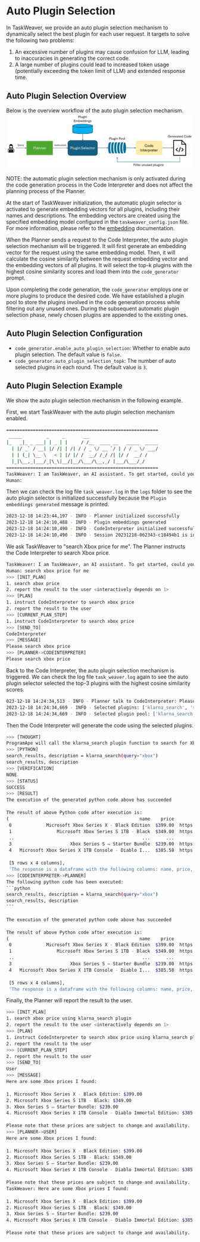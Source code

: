 # Auto Plugin Selection 

In TaskWeaver, we provide an auto plugin selection mechanism to dynamically select the best plugin for each user request.
It targets to solve the following two problems:

1. An excessive number of plugins may cause confusion for LLM, leading to inaccuracies in generating the correct code.
2. A large number of plugins could lead to increased token usage (potentially exceeding the token limit of LLM) and extended response time.

## Auto Plugin Selection Overview

Below is the overview workflow of the auto plugin selection mechanism.
![Auto Plugin Selection Overview](../../static/img/APS.png)

NOTE: the automatic plugin selection mechanism is only activated during the code generation process in the Code Interpreter and does not affect the planning process of the Planner.

At the start of TaskWeaver initialization, the automatic plugin selector is activated to generate embedding vectors for all plugins, including their names and descriptions. 
The embedding vectors are created using the specified embedding model configured in the `taskweaver_config.json` file. 
For more information, please refer to the [embedding](embedding.md) documentation.

When the Planner sends a request to the Code Interpreter, the auto plugin selection mechanism will be triggered.
It will first generate an embedding vector for the request using the same embedding model.
Then, it will calculate the cosine similarity between the request embedding vector and the embedding vectors of all plugins.
It will select the top-k plugins with the highest cosine similarity scores and  load them into the `code_generator` prompt.

Upon completing the code generation, the `code_generator` employs one or more plugins to produce the desired code. 
We have established a plugin pool to store the plugins involved in the code generation process while filtering out any unused ones. 
During the subsequent automatic plugin selection phase, newly chosen plugins are appended to the existing ones. 


## Auto Plugin Selection Configuration
- `code_generator.enable_auto_plugin_selection`: Whether to enable auto plugin selection. The default value is `false`.
- `code_generator.auto_plugin_selection_topk`:	The number of auto selected plugins in each round. The default value is `3`.

## Auto Plugin Selection Example

We show the auto plugin selection mechanism in the following example.

First, we start TaskWeaver with the auto plugin selection mechanism enabled.
```bash
=========================================================
 _____         _     _       __
|_   _|_ _ ___| | _ | |     / /__  ____ __   _____  _____
  | |/ _` / __| |/ /| | /| / / _ \/ __ `/ | / / _ \/ ___/
  | | (_| \__ \   < | |/ |/ /  __/ /_/ /| |/ /  __/ /
  |_|\__,_|___/_|\_\|__/|__/\___/\__,_/ |___/\___/_/
=========================================================
TaskWeaver: I am TaskWeaver, an AI assistant. To get started, could you please enter your request?
Human: 
```

Then we can check the log file `task_weaver.log` in the `logs` folder to see the auto plugin selector is initialized successfully because the `Plugin embeddings generated` message is printed.
```bash
2023-12-18 14:23:44,197 - INFO - Planner initialized successfully
2023-12-18 14:24:10,488 - INFO - Plugin embeddings generated
2023-12-18 14:24:10,490 - INFO - CodeInterpreter initialized successfully.
2023-12-18 14:24:10,490 - INFO - Session 20231218-062343-c18494b1 is initialized
```
We ask TaskWeaver to "search Xbox price for me".
The Planner instructs the Code Interpreter to search Xbox price.

```bash
TaskWeaver: I am TaskWeaver, an AI assistant. To get started, could you please enter your request?
Human: search xbox price for me
>>> [INIT_PLAN]
1. search xbox price
2. report the result to the user <interactively depends on 1>
>>> [PLAN]
1. instruct CodeInterpreter to search xbox price
2. report the result to the user
>>> [CURRENT_PLAN_STEP]
1. instruct CodeInterpreter to search xbox price
>>> [SEND_TO]
CodeInterpreter
>>> [MESSAGE]
Please search xbox price
>>> [PLANNER->CODEINTERPRETER]
Please search xbox price
```

Back to the Code Interpreter, the auto plugin selection mechanism is triggered.
We can check the log file `task_weaver.log` again to see the auto plugin selector selected the top-3 plugins with the highest cosine similarity scores.
```bash
023-12-18 14:24:34,513 - INFO - Planner talk to CodeInterpreter: Please search xbox price using klarna_search plugin
2023-12-18 14:24:34,669 - INFO - Selected plugins: ['klarna_search', 'sql_pull_data', 'paper_summary']
2023-12-18 14:24:34,669 - INFO - Selected plugin pool: ['klarna_search', 'sql_pull_data', 'paper_summary']
```

Then the Code Interpreter will generate the code using the selected plugins.
````bash
>>> [THOUGHT]
ProgramApe will call the klarna_search plugin function to search for Xbox prices.
>>> [PYTHON]
search_results, description = klarna_search(query="xbox")
search_results, description
>>> [VERIFICATION]
NONE
>>> [STATUS]
SUCCESS
>>> [RESULT]
The execution of the generated python code above has succeeded

The result of above Python code after execution is:
(                                                 name    price                                                url                                         attributes
 0             Microsoft Xbox Series X - Black Edition  $399.00  https://www.klarna.com/us/shopping/pl/cl52/495...  [Release Year:2020, Included Accessories:1 gam...
 1                 Microsoft Xbox Series S 1TB - Black  $349.00  https://www.klarna.com/us/shopping/pl/cl52/320...  [Included Accessories:1 gamepad, Media Type:DV...
 ..                                                ...      ...                                                ...                                                ...
 3                      Xbox Series S – Starter Bundle  $239.00  https://www.klarna.com/us/shopping/pl/cl52/320...                                [Platform:Xbox One]
 4   Microsoft Xbox Series X 1TB Console - Diablo I...  $385.58  https://www.klarna.com/us/shopping/pl/cl52/320...  [Release Year:2023, Included Accessories:1 gam...

 [5 rows x 4 columns],
 'The response is a dataframe with the following columns: name, price, url, attributes. The attributes column is a list of tags. The price is in the format of $xx.xx.')
>>> [CODEINTERPRETER->PLANNER]
The following python code has been executed:
```python
search_results, description = klarna_search(query="xbox")
search_results, description
```

The execution of the generated python code above has succeeded

The result of above Python code after execution is:
(                                                 name    price                                                url                                         attributes
 0             Microsoft Xbox Series X - Black Edition  $399.00  https://www.klarna.com/us/shopping/pl/cl52/495...  [Release Year:2020, Included Accessories:1 gam...
 1                 Microsoft Xbox Series S 1TB - Black  $349.00  https://www.klarna.com/us/shopping/pl/cl52/320...  [Included Accessories:1 gamepad, Media Type:DV...
 ..                                                ...      ...                                                ...                                                ...
 3                      Xbox Series S – Starter Bundle  $239.00  https://www.klarna.com/us/shopping/pl/cl52/320...                                [Platform:Xbox One]
 4   Microsoft Xbox Series X 1TB Console - Diablo I...  $385.58  https://www.klarna.com/us/shopping/pl/cl52/320...  [Release Year:2023, Included Accessories:1 gam...

 [5 rows x 4 columns],
 'The response is a dataframe with the following columns: name, price, url, attributes. The attributes column is a list of tags. The price is in the format of $xx.xx.')
```` 

Finally, the Planner will report the result to the user.
```bash
>>> [INIT_PLAN]
1. search xbox price using klarna_search plugin
2. report the result to the user <interactively depends on 1>
>>> [PLAN]
1. instruct CodeInterpreter to search xbox price using klarna_search plugin
2. report the result to the user
>>> [CURRENT_PLAN_STEP]
2. report the result to the user
>>> [SEND_TO]
User
>>> [MESSAGE]
Here are some Xbox prices I found:

1. Microsoft Xbox Series X - Black Edition: $399.00
2. Microsoft Xbox Series S 1TB - Black: $349.00
3. Xbox Series S – Starter Bundle: $239.00
4. Microsoft Xbox Series X 1TB Console - Diablo Immortal Edition: $385.58

Please note that these prices are subject to change and availability.
>>> [PLANNER->USER]
Here are some Xbox prices I found:

1. Microsoft Xbox Series X - Black Edition: $399.00
2. Microsoft Xbox Series S 1TB - Black: $349.00
3. Xbox Series S – Starter Bundle: $239.00
4. Microsoft Xbox Series X 1TB Console - Diablo Immortal Edition: $385.58

Please note that these prices are subject to change and availability.
TaskWeaver: Here are some Xbox prices I found:

1. Microsoft Xbox Series X - Black Edition: $399.00
2. Microsoft Xbox Series S 1TB - Black: $349.00
3. Xbox Series S – Starter Bundle: $239.00
4. Microsoft Xbox Series X 1TB Console - Diablo Immortal Edition: $385.58

Please note that these prices are subject to change and availability.
```
